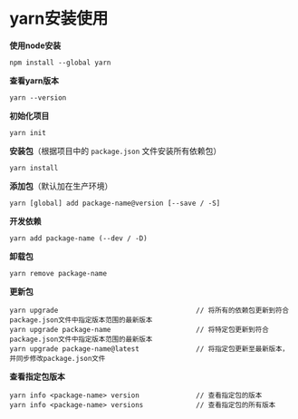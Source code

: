 # yarn安装使用

**使用node安装**

```shell
npm install --global yarn
```

**查看yarn版本**

```shell
yarn --version
```

**初始化项目**

```shell
yarn init
```

**安装包**（根据项目中的 `package.json` 文件安装所有依赖包）

```shell
yarn install
```

**添加包**（默认加在生产环境）

```shell
yarn [global] add package-name@version [--save / -S]
```

**开发依赖**

```shell
yarn add package-name (--dev / -D)
```

**卸载包**

```shell
yarn remove package-name
```

**更新包**

```shell
yarn upgrade                                  // 将所有的依赖包更新到符合package.json文件中指定版本范围的最新版本
yarn upgrade package-name                     // 将特定包更新到符合package.json文件中指定版本范围的最新版本
yarn upgrade package-name@latest              // 将指定包更新至最新版本，并同步修改package.json文件
```

**查看指定包版本**

```shell
yarn info <package-name> version              // 查看指定包的版本
yarn info <package-name> versions             // 查看指定包的所有版本
```

